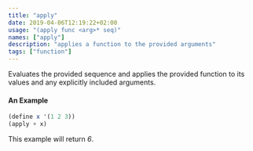 ```yaml
---
title: "apply"
date: 2019-04-06T12:19:22+02:00
usage: "(apply func <arg>* seq)"
names: ["apply"]
description: "applies a function to the provided arguments"
tags: ["function"]
---
```


Evaluates the provided sequence and applies the provided function to its values and any explicitly included arguments.

#### An Example

```scheme
(define x '(1 2 3))
(apply + x)
```

This example will return _6_.
